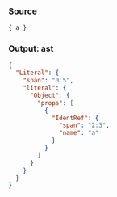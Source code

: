### Source
```js parse:expr
{ a }
```

### Output: ast
```json
{
  "Literal": {
    "span": "0:5",
    "literal": {
      "Object": {
        "props": [
          {
            "IdentRef": {
              "span": "2:3",
              "name": "a"
            }
          }
        ]
      }
    }
  }
}
```
